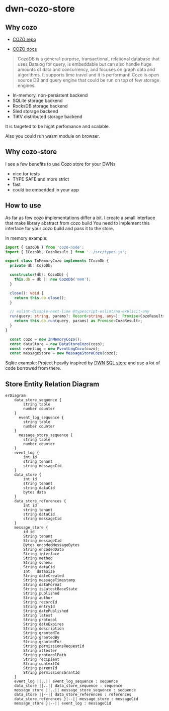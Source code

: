 # dwn-cozo-store

## Why cozo 
- [COZO repo](https://github.com/cozodb/cozo) 

- [COZO docs](https://cozodb.github.io/cozo-docs/)
> CozoDB is a general-purpose, transactional, relational database that uses Datalog for query, is embeddable but can also handle huge amounts of data and concurrency, and focuses on graph data and algorithms. It supports time travel and it is performant!
Cozo is open source DB and query engine that could be run on top of few storage engines. 

- In-memory, non-persistent backend
- SQLite storage backend
- RocksDB storage backend
- Sled storage backend
- TiKV distributed storage backend

It is targeted to be hight perfomance and scalable.

Also you could run wasm module on browser.

## Why cozo-store
I see a few benefits to use Cozo store for your DWNs

- nice for tests 
- TYPE SAFE and more strict 
- fast 
- could be embedded in your app

## How to use
As far as few cozo implementations differ a bit. I create a small interface that make library abstract from cozo build 
You need to implement this interface for your cozo build and pass it to the store. 

In memory example:
```ts
import { CozoDb } from 'cozo-node';
import { ICozoDb, CozoResult } from '../src/types.js';

export class InMemoryCozo implements ICozoDb {
  private db: CozoDb;

  constructor(db?: CozoDb) {
    this.db = db || new CozoDb('mem');
  }

  close(): void {
    return this.db.close();
  }

  // eslint-disable-next-line @typescript-eslint/no-explicit-any
  run(query: string, params?: Record<string, any>): Promise<CozoResult> {
    return this.db.run(query, params) as Promise<CozoResult>;
  }
}

  const cozo = new InMemoryCozo();
  const dataStore = new DataStoreCozo(cozo);
  const eventLog = new EventLogCozo(cozo);
  const messageStore = new MessageStoreCozo(cozo);


```

Sqlite example:
Project heavily inspired by [DWN SQL store](https://github.com/TBD54566975/dwn-sql-store) and use a lot of code borrowed from there.

## Store Entity Relation Diagram

```mermaid
erDiagram
    data_store_sequence {
        string table 
        number counter
    }
      event_log_sequence {
        string table 
        number counter
    }
      message_store_sequence {
        string table 
        number counter
    }
    event_log {
        int Id 
        string tenant
        string messageCid
    }
    data_store {
        int id 
        string tenant
        string dataCid
        bytes data
    }
    data_store_references {
        int id 
        string tenant
        string dataCid
        string messageCid
    }
    message_store {
        id id
        String tenant
        String messageCid
        Bytes encodedMessageBytes
        String encodedData
        String interface
        String method
        String schema
        String dataCid
        Int   dataSize
        String dateCreated
        String messageTimestamp
        String dataFormat
        String isLatestBaseState
        String published
        String author
        String recordId
        String entryId 
        String datePublished
        String latest
        String protocol
        String dateExpires
        String description
        String grantedTo
        String grantedBy
        String grantedFor
        String permissionsRequestId
        String attester
        String protocolPath
        String recipient
        String contextId
        String parentId
        String permissionsGrantId
    }
    event_log ||..|| event_log_sequence : sequence
    data_store ||..|| data_store_sequence : sequence
    message_store ||..|| message_store_sequence : sequence
    data_store ||--|{ data_store_references : references
    data_store_references }|--|| message_store : messageCid
    message_store }|--|| event_log : messageCid
```
